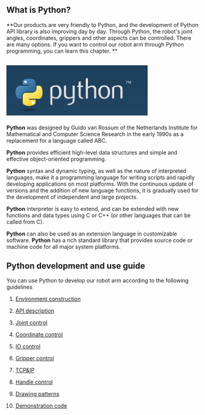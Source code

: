 ## What is Python?

**Our products are very friendly to Python, and the development of Python API library is also improving day by day. Through Python, the robot's joint angles, coordinates, grippers and other aspects can be controlled. There are many options. If you want to control our robot arm through Python programming, you can learn this chapter. **

## ![README1](../../../resource/3-FunctionsAndApplications/6.developmentGuide/python/python.jpg)

**Python** was designed by Guido van Rossum of the Netherlands Institute for Mathematical and Computer Science Research in the early 1990s as a replacement for a language called ABC.

**Python** provides efficient high-level data structures and simple and effective object-oriented programming.

**Python** syntax and dynamic typing, as well as the nature of interpreted languages, make it a programming language for writing scripts and rapidly developing applications on most platforms. With the continuous update of versions and the addition of new language functions, it is gradually used for the development of independent and large projects.

**Python** interpreter is easy to extend, and can be extended with new functions and data types using C or C++ (or other languages ​​that can be called from C).

**Python** can also be used as an extension language in customizable software. **Python** has a rich standard library that provides source code or machine code for all major system platforms.

## Python development and use guide

You can use Python to develop our robot arm according to the following guidelines

1. [Environment construction](1_download.md)

2. [API description](2_API.md)

3. [Joint control](3_angle.md)

4. [Coordinate control](4_coord.md)

5. [IO control](5_IO.md)

6. [Gripper control](6_gripper.md)

7. [TCP&IP](7_TCPIP.md)

8. [Handle control](9_HandleControl.md)

9. [Drawing patterns](15_280_gcode_draw.md)

10. [Demonstration code](8_example.md)
